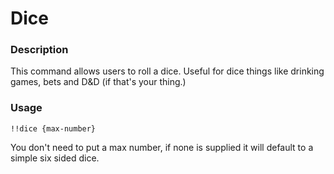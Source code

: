 # Dice

### Description

This command allows users to roll a dice. Useful for dice things like drinking games, bets and D&D \(if that's your thing.\)

### Usage

```text
!!dice {max-number}
```

You don't need to put a max number, if none is supplied it will default to a simple six sided dice.


